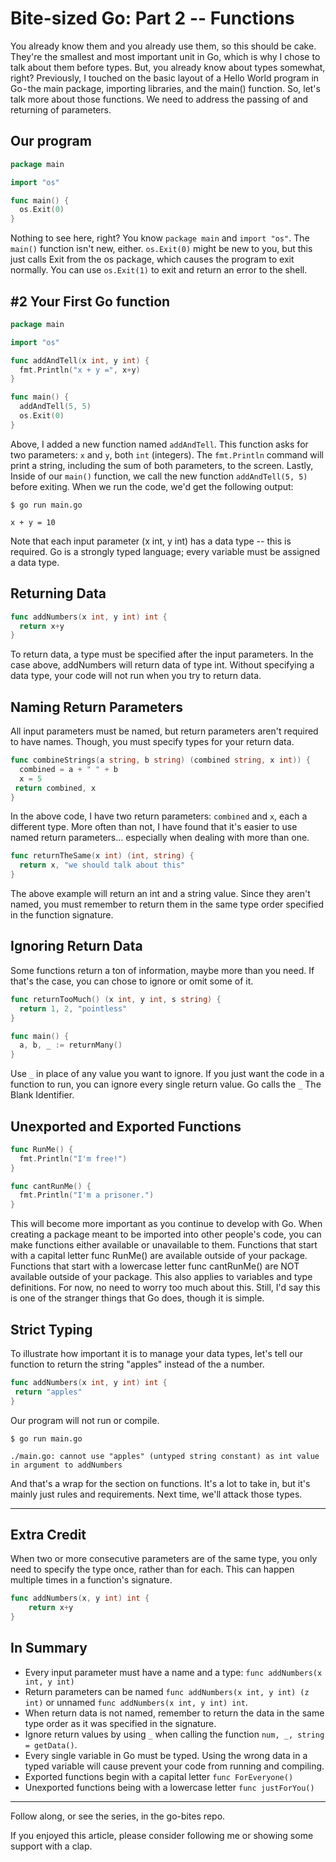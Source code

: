 # Bite-sized Go: Part 2 -- Functions
You already know them and you already use them, so this should be cake. They're the smallest and most important unit in Go, which is why I chose to talk about them before types. But, you already know about types somewhat, right?
Previously, I touched on the basic layout of a Hello World program in Go - the main package, importing libraries, and the main() function. So, let's talk more about those functions. We need to address the passing of and returning of parameters.

## Our program
```go
package main

import "os"

func main() {
  os.Exit(0)
}
```
Nothing to see here, right? You know `package main` and `import "os"`. The `main()` function isn't new, either. `os.Exit(0)` might be new to you, but this just calls Exit from the os package, which causes the program to exit normally. You can use `os.Exit(1)` to exit and return an error to the shell.

## #2 Your First Go function
```go
package main

import "os"

func addAndTell(x int, y int) {
  fmt.Println("x + y =", x+y)
}

func main() {
  addAndTell(5, 5)
  os.Exit(0)
}
```

Above, I added a new function named `addAndTell`. This function asks for two parameters: `x` and `y`, both `int` (integers). The `fmt.Println` command will print a string, including the sum of both parameters, to the screen. Lastly, Inside of our `main()` function, we call the new function `addAndTell(5, 5)` before exiting. When we run the code, we'd get the following output:

```text
$ go run main.go

x + y = 10
```

Note that each input parameter (x int, y int) has a data type -- this is required. Go is a strongly typed language; every variable must be assigned a data type.

## Returning Data
```go
func addNumbers(x int, y int) int {
  return x+y
}
```

To return data, a type must be specified after the input parameters. In the case above, addNumbers will return data of type int. Without specifying a data type, your code will not run when you try to return data.

## Naming Return Parameters

All input parameters must be named, but return parameters aren't required to have names. Though, you must specify types for your return data.

```go
func combineStrings(a string, b string) (combined string, x int)) {
  combined = a + " " + b
  x = 5
 return combined, x
}
```

In the above code, I have two return parameters: `combined` and `x`, each a different type. More often than not, I have found that it's easier to use named return parameters… especially when dealing with more than one.

```go
func returnTheSame(x int) (int, string) {
  return x, "we should talk about this"
}
```

The above example will return an int and a string value. Since they aren't named, you must remember to return them in the same type order specified in the function signature.

## Ignoring Return Data

Some functions return a ton of information, maybe more than you need. If that's the case, you can chose to ignore or omit some of it.

```go
func returnTooMuch() (x int, y int, s string) {
  return 1, 2, "pointless"
}

func main() {
  a, b, _ := returnMany()
}
```
  
Use `_` in place of any value you want to ignore. If you just want the code in a function to run, you can ignore every single return value. Go calls the `_` The Blank Identifier.

## Unexported and Exported Functions

```go
func RunMe() {
  fmt.Println("I'm free!")
}

func cantRunMe() {
  fmt.Println("I'm a prisoner.")
}
```

This will become more important as you continue to develop with Go. When creating a package meant to be imported into other people's code, you can make functions either available or unavailable to them. Functions that start with a capital letter func RunMe() are available outside of your package. Functions that start with a lowercase letter func cantRunMe() are NOT available outside of your package. This also applies to variables and type definitions. For now, no need to worry too much about this. Still, I'd say this is one of the stranger things that Go does, though it is simple.

## Strict Typing

To illustrate how important it is to manage your data types, let's tell our function to return the string "apples" instead of the a number.

```go
func addNumbers(x int, y int) int {
 return "apples"
}
```

Our program will not run or compile.

```text
$ go run main.go

./main.go: cannot use "apples" (untyped string constant) as int value in argument to addNumbers
```

And that's a wrap for the section on functions. It's a lot to take in, but it's mainly just rules and requirements. Next time, we'll attack those types.

---

## Extra Credit

When two or more consecutive parameters are of the same type, you only need to specify the type once, rather than for each. This can happen multiple times in a function's signature.

```go
func addNumbers(x, y int) int {
    return x+y
}
```

## In Summary

- Every input parameter must have a name and a type: `func addNumbers(x int, y int)`
- Return parameters can be named `func addNumbers(x int, y int) (z int)` or unnamed `func addNumbers(x int, y int) int`.
- When return data is not named, remember to return the data in the same type order as it was specified in the signature.
- Ignore return values by using `_` when calling the function `num, _, string = getData()`.
- Every single variable in Go must be typed. Using the wrong data in a typed variable will cause prevent your code from running and compiling.
- Exported functions begin with a capital letter `func ForEveryone()`
- Unexported functions being with a lowercase letter `func justForYou()`

---

Follow along, or see the series, in the go-bites repo.

If you enjoyed this article, please consider following me or showing some support with a clap.